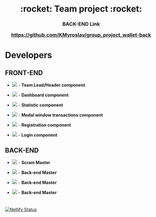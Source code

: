 <h1 align="center"> :rocket: Team project :rocket: </h1>

<h3 align='center'>
BACK-END Link 

https://github.com/KMyroslav/group_project_wallet-back
</h3>

# Developers

## FRONT-END

- [<img src="https://img.shields.io/badge/-Denys%20Filichkin-000080" />](https://github.com/DenysPhV) -
  **Team Lead/Header component**

- [<img src="https://img.shields.io/badge/-Myroslav%20Kukhtaruk-ff6347" />](https://github.com/KMyroslav) -
  **Dashboard component**

- [<img src="https://img.shields.io/badge/-Pavlo%20Oliinyk-ffff00" />](https://github.com/PavloOliinyk) -
  **Statistic component**

- [<img src="https://img.shields.io/badge/-Alexander%20Tkachuk-008000" />](https://github.com/tkauchuk) -
  **Modal window transactions component**

- [<img src="https://img.shields.io/badge/-Ruslan%20Kuzma-0000ff" />](https://github.com/ruslan3486) -
  **Registration component**

- [<img src="https://img.shields.io/badge/-Aleksandr%20Bondarenko-808080" />](https://github.com/Aleksandr-Bondarenko) -
  **Login component**

## BACK-END

- [<img src="https://img.shields.io/badge/-Illiya%20Lunev-6360F8" />](https://github.com/Illiya-Lunev) -
  **Scram Master**

- [<img src="https://img.shields.io/badge/-Andrii%20Lypovetskyi-ffa500" />](https://github.com/AndrL2311) -
  **Back-end Master**

- [<img src="https://img.shields.io/badge/-Vladyslav%20Kirienko-ffffff" />](https://github.com/kvlad0610) -
  **Back-end Master**

- [<img src="https://img.shields.io/badge/-Dmytro%20Salii-000000" />](https://github.com/DmytroMS) -
  **Back-end Master**

#

[![Netlify Status](https://api.netlify.com/api/v1/badges/8d890b8d-1275-400c-b8f0-756f93077e3f/deploy-status)](https://app.netlify.com/sites/dfv-project-group-2-front/deploys)
